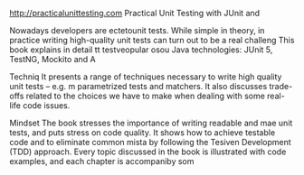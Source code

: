 
http://practicalunittesting.com
Practical Unit Testing with JUnit and 


Nowadays developers are ectetounit tests. While simple in theory, in practice writing high-quality unit tests can turn out to be a real challeng
This book explains in detail  tt testveopular osou Java technologies: JUnit 5, TestNG, Mockito and A




Techniq
It presents a range of techniques necessary to write high quality unit tests – e.g. m parametrized tests and matchers. It also discusses trade-offs related to the choices we have to make when dealing with some real-life code issues.

Mindset
The book stresses the importance of writing readable and mae unit tests, and puts  stress on code quality. It shows how to achieve testable code and to eliminate common mista by following the Tesiven Development (TDD) approach. Every topic discussed in the book is illustrated with code examples, and each chapter is accompaniby som














